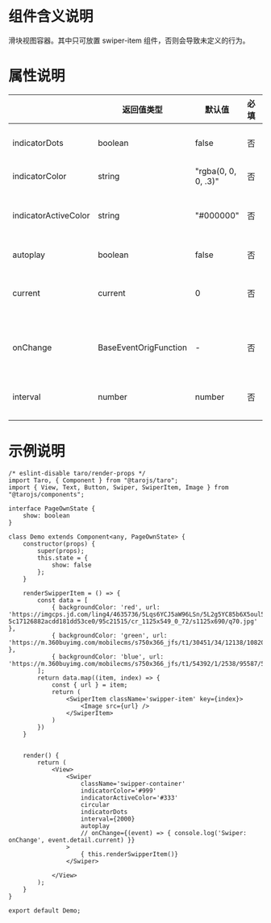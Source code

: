 # 组件含义说明

滑块视图容器。其中只可放置 swiper-item 组件，否则会导致未定义的行为。

# 属性说明

|                      | 返回值类型            | 默认值              | 必填 | 说明                             |
| -------------------- | --------------------- | ------------------- | ---- | -------------------------------- |
| indicatorDots        | boolean               | false               | 否   | 是否显示面板指示点               |
| indicatorColor       | string                | "rgba(0, 0, 0, .3)" | 否   | 指示点颜色                       |
| indicatorActiveColor | string                | "#000000"           | 否   | 当前选中的指示点颜色             |
| autoplay             | boolean               | false               | 否   | 是否自动切换                     |
| current              | current               | 0                   | 否   | 当前所在滑块的 index             |
| onChange             | BaseEventOrigFunction | -                   | 否   | current 改变时会触发 change 事件 |
| interval             | number                | number              | 否   | 自动切换时间间隔                 |
|                      |                       |                     |      |                                  |



# 示例说明

```
/* eslint-disable taro/render-props */
import Taro, { Component } from "@tarojs/taro";
import { View, Text, Button, Swiper, SwiperItem, Image } from "@tarojs/components";

interface PageOwnState {
    show: boolean
}

class Demo extends Component<any, PageOwnState> {
    constructor(props) {
        super(props);
        this.state = {  
            show: false
        };
    }

    renderSwipperItem = () => {
        const data = [ 
            { backgroundColor: 'red', url: 'https://imgcps.jd.com/ling4/4635736/5Lqs6YCJ5aW96LSn/5L2g5YC85b6X5oul5pyJ/p-5c17126882acdd181dd53ce0/95c21515/cr_1125x549_0_72/s1125x690/q70.jpg' },
            { backgroundColor: 'green', url: 'https://m.360buyimg.com/mobilecms/s750x366_jfs/t1/30451/34/12138/108202/5cb7720aE6ebf11ec/9945f5b3b9f9547f.jpg!cr_1125x549_0_72!q70.jpg.dpg' }, 
            { backgroundColor: 'blue', url: 'https://m.360buyimg.com/mobilecms/s750x366_jfs/t1/54392/1/2538/95587/5d064ea3E74ca0763/dc1d10fbd105d8a0.jpg!cr_1125x549_0_72!q70.jpg.dpg'}
        ];
        return data.map((item, index) => {
            const { url } = item;
            return (
                <SwiperItem className='swipper-item' key={index}>
                    <Image src={url} />
                </SwiperItem>
            )
        })
    }


    render() {
        return (
            <View>
                <Swiper
                    className='swipper-container'
                    indicatorColor='#999'
                    indicatorActiveColor='#333'
                    circular
                    indicatorDots
                    interval={2000}
                    autoplay
                    // onChange={(event) => { console.log('Swiper: onChange', event.detail.current) }}
                >
                    { this.renderSwipperItem()}
                </Swiper>

            </View>
        );
    }
}

export default Demo;
```

